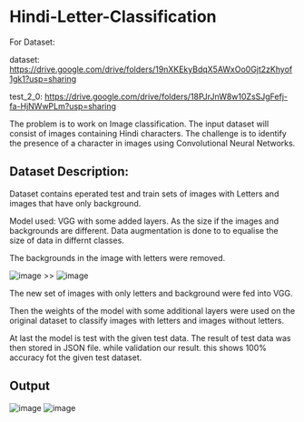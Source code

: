 # Hindi-Letter-Classification

For Dataset:

   dataset:  https://drive.google.com/drive/folders/19nXKEkyBdqX5AWxOo0Gjt2zKhyof1gk1?usp=sharing
   
   test_2_0:  https://drive.google.com/drive/folders/18PJrJnW8w10ZsSJgFefj-fa-HjNWwPLm?usp=sharing
   
   
The problem is to work on Image classification. The input dataset will consist of images containing Hindi characters. The challenge is to identify the presence of a character in images using Convolutional Neural Networks.

## Dataset Description:
Dataset contains eperated test and train sets of images with Letters and images that have only background.

Model used: VGG with some added layers. As the size if the images and backgrounds are different. Data augmentation is done to to equalise the size of data in differnt classes.

The backgrounds in the image with letters were removed.

 ![image](https://user-images.githubusercontent.com/60425315/138439323-59caf437-648e-4b7b-9b56-57e7bbd54414.png) >> ![image](https://user-images.githubusercontent.com/60425315/138439358-6deb93fe-fde3-4ad2-8409-7f0376a15705.png)

The new set of images with only letters and background were fed into VGG.

Then the weights of the model with some additional layers were used on the original dataset to classify images with letters and images without letters.

At last the model is test with the given test data. The result of test data was then stored in JSON file. while validation our result. this shows 100% accuracy fot the given test dataset.

## Output
![image](https://user-images.githubusercontent.com/60425315/138439374-887e727c-b484-499d-94d1-1e197804cd6f.png)
 ![image](https://user-images.githubusercontent.com/60425315/138439400-f6a15d99-1088-415d-9d1e-0c9b5c724232.png)
